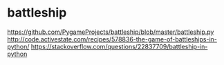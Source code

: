# battleship
https://github.com/PygameProjects/battleship/blob/master/battleship.py
http://code.activestate.com/recipes/578836-the-game-of-battleships-in-python/
https://stackoverflow.com/questions/22837709/battleship-in-python
